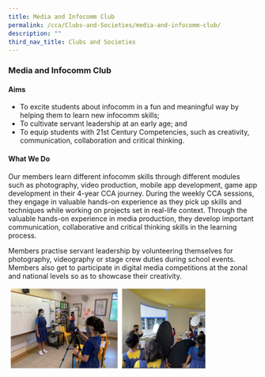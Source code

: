 ```yaml
---
title: Media and Infocomm Club
permalink: /cca/Clubs-and-Societies/media-and-infocomm-club/
description: ""
third_nav_title: Clubs and Societies
---
```

### Media and Infocomm Club

#### Aims

*   To excite students about infocomm in a fun and meaningful way by helping them to learn new infocomm skills;
*   To cultivate servant leadership at an early age; and
*   To equip students with 21st Century Competencies, such as creativity, communication, collaboration and critical thinking.

#### What We Do

Our members learn different infocomm skills through different modules such as photography, video production, mobile app development, game app development in their 4-year CCA journey. During the weekly CCA sessions, they engage in valuable hands-on experience as they pick up skills and techniques while working on projects set in real-life context. Through the valuable hands-on experience in media production, they develop important communication, collaborative and critical thinking skills in the learning process.

  

Members practise servant leadership by volunteering themselves for photography, videography or stage crew duties during school events. Members also get to participate in digital media competitions at the zonal and national levels so as to showcase their creativity.

<img src="/images/mic1.png" style="width:80%">